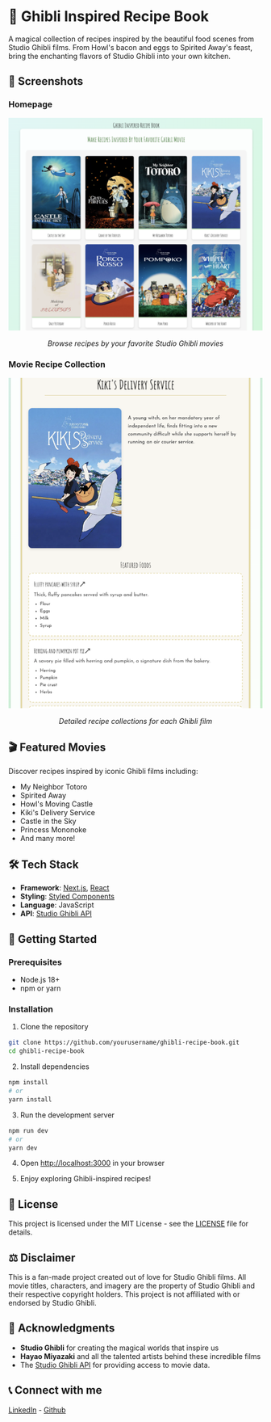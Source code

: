 # 🍳 Ghibli Inspired Recipe Book

A magical collection of recipes inspired by the beautiful food scenes from Studio Ghibli films. From Howl's bacon and eggs to Spirited Away's feast, bring the enchanting flavors of Studio Ghibli into your own kitchen.

## 📸 Screenshots

### Homepage

<div align="center">
  <img src="./public/assets/hompage.png" alt="Ghibli Recipe Book Homepage" width="800">
  <p><em>Browse recipes by your favorite Studio Ghibli movies</em></p>
</div>

### Movie Recipe Collection

<div align="center">
  <img src="./public/assets/moviepage.png" alt="Movie Recipe Detail Page" width="800">
  <p><em>Detailed recipe collections for each Ghibli film</em></p>
</div>


## 🎬 Featured Movies

Discover recipes inspired by iconic Ghibli films including:
- My Neighbor Totoro
- Spirited Away
- Howl's Moving Castle
- Kiki's Delivery Service
- Castle in the Sky
- Princess Mononoke
- And many more!

## 🛠️ Tech Stack

- **Framework**: [Next.js](https://nextjs.org/), [React](https://reactjs.org/)
- **Styling**: [Styled Components](https://styled-components.com/) 
- **Language**: JavaScript
- **API**: [Studio Ghibli API](https://ghibliapi.vercel.app/) 

## 🚀 Getting Started

### Prerequisites

- Node.js 18+ 
- npm or yarn

### Installation

1. Clone the repository
```bash
git clone https://github.com/yourusername/ghibli-recipe-book.git
cd ghibli-recipe-book
```

2. Install dependencies
```bash
npm install
# or
yarn install
```

3. Run the development server
```bash
npm run dev
# or
yarn dev
```

4. Open [http://localhost:3000](http://localhost:3000) in your browser

5. Enjoy exploring Ghibli-inspired recipes!

## 📝 License

This project is licensed under the MIT License - see the [LICENSE](LICENSE) file for details.

## ⚖️ Disclaimer

This is a fan-made project created out of love for Studio Ghibli films. All movie titles, characters, and imagery are the property of Studio Ghibli and their respective copyright holders. This project is not affiliated with or endorsed by Studio Ghibli.

## 🙏 Acknowledgments

- **Studio Ghibli** for creating the magical worlds that inspire us
- **Hayao Miyazaki** and all the talented artists behind these incredible films
- The  [Studio Ghibli API](https://ghibliapi.vercel.app/) for providing access to movie data.


## 📞 Connect with me
[LinkedIn](https://www.linkedin.com/in/deepprajapati) -
[Github](https://github.com/dprajapati4/)
